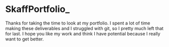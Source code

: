 # SkaffPortfolio_

Thanks for taking the time to look at my portfolio. I spent a lot of time making these deliverables and I struggled with git, so I pretty much left that for last. I hope you like my work and think I have potential because I really want to get better. 

